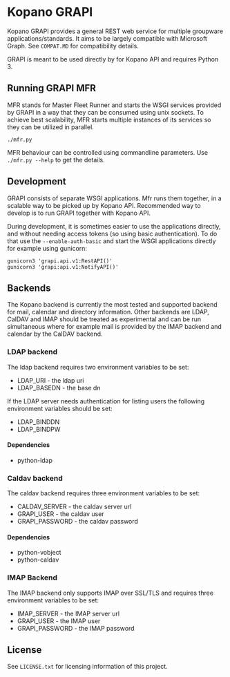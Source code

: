 # Kopano GRAPI

Kopano GRAPI provides a general REST web service for multiple groupware
applications/standards. It aims to be largely compatible with Microsoft Graph.
See `COMPAT.MD` for compatibility details.

GRAPI is meant to be used directly by for Kopano API and requires Python 3.

## Running GRAPI MFR

MFR stands for Master Fleet Runner and starts the WSGI services provided by
GRAPI in a way that they can be consumed using unix sockets. To achieve best
scalability, MFR starts multiple instances of its services so they can be
utilized in parallel.

```
./mfr.py
```

MFR behaviour can be controlled using commandline parameters. Use
`./mfr.py --help` to get the details.

## Development

GRAPI consists of separate WSGI applications. Mfr runs them together, in a
scalable way to be picked up by Kopano API. Recommended way to develop is to
run GRAPI together with Kopano API.

During development, it is sometimes easier to use the applications directly,
and without needing access tokens (so using basic authentication). To do that
use the `--enable-auth-basic` and start the WSGI applications directly for
example using gunicorn:

```
gunicorn3 'grapi.api.v1:RestAPI()'
gunicorn3 'grapi:api.v1:NotifyAPI()'
```

## Backends

The Kopano backend is currently the most tested and supported backend for mail,
calendar and directory information. Other backends are LDAP, CalDAV and
IMAP should be treated as experimental and can be run simultaneous where
for example mail is provided by the IMAP backend and calendar by the CalDAV
backend.

### LDAP backend

The ldap backend requires two environment variables to be set:

* LDAP_URI - the ldap uri
* LDAP_BASEDN - the base dn

If the LDAP server needs authentication for listing users the following
environment variables should be set:

* LDAP_BINDDN
* LDAP_BINDPW

#### Dependencies

* python-ldap

### Caldav backend

The caldav backend requires three environment variables to be set:

* CALDAV_SERVER - the caldav server url
* GRAPI_USER - the caldav user
* GRAPI_PASSWORD - the caldav password

#### Dependencies

* python-vobject
* python-caldav

### IMAP Backend

The IMAP backend only supports IMAP over SSL/TLS and requires three environment
variables to be set:

* IMAP_SERVER - the IMAP server url
* GRAPI_USER - the IMAP user
* GRAPI_PASSWORD - the IMAP password

## License

See `LICENSE.txt` for licensing information of this project.
